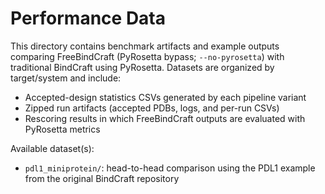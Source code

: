 # Performance Data

This directory contains benchmark artifacts and example outputs comparing FreeBindCraft (PyRosetta bypass; `--no-pyrosetta`) with traditional BindCraft using PyRosetta. Datasets are organized by target/system and include:

- Accepted-design statistics CSVs generated by each pipeline variant
- Zipped run artifacts (accepted PDBs, logs, and per-run CSVs)
- Rescoring results in which FreeBindCraft outputs are evaluated with PyRosetta metrics

Available dataset(s):

- `pdl1_miniprotein/`: head-to-head comparison using the PDL1 example from the original BindCraft repository



